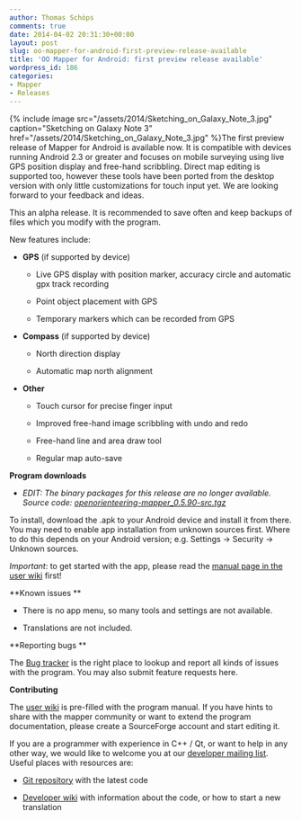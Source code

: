 ```yaml
---
author: Thomas Schöps
comments: true
date: 2014-04-02 20:31:30+00:00
layout: post
slug: oo-mapper-for-android-first-preview-release-available
title: 'OO Mapper for Android: first preview release available'
wordpress_id: 186
categories:
- Mapper
- Releases
---
```


{% include image src="/assets/2014/Sketching_on_Galaxy_Note_3.jpg" caption="Sketching on Galaxy Note 3" href="/assets/2014/Sketching_on_Galaxy_Note_3.jpg" %}The first preview release of Mapper for Android is available now. It is compatible with devices running Android 2.3 or greater and focuses on mobile surveying using live GPS position display and free-hand scribbling. Direct map editing is supported too, however these tools have been ported from the desktop version with only little customizations for touch input yet. We are looking forward to your feedback and ideas.

This an alpha release. It is recommended to save often and keep backups of files which you modify with the program.

New features include:



	
  * **GPS** (if supported by device)

	
    * Live GPS display with position marker, accuracy circle and automatic gpx track recording

	
    * Point object placement with GPS

	
    * Temporary markers which can be recorded from GPS




	
  * **Compass** (if supported by device)

	
    * North direction display

	
    * Automatic map north alignment




	
  * **Other**

	
    * Touch cursor for precise finger input

	
    * Improved free-hand image scribbling with undo and redo

	
    * Free-hand line and area draw tool

	
    * Regular map auto-save





**Program downloads**



	
  * _EDIT: The binary packages for this release are no longer available.
Source code: [openorienteering-mapper_0.5.90-src.tgz](http://sourceforge.net/projects/oorienteering/files/Mapper/Source/openorienteering-mapper_0.5.90-src.tgz)_


To install, download the .apk to your Android device and install it from there. You may need to enable app installation from unknown sources first. Where to do this depends on your Android version; e.g. Settings -> Security -> Unknown sources.

_Important_: to get started with the app, please read the [manual page in the user wiki](https://sourceforge.net/p/oorienteering/wiki/Android%20Manual/) first!

**Known issues
**



	
  * There is no app menu, so many tools and settings are not available.

	
  * Translations are not included.


**Reporting bugs
**

The [Bug tracker](https://sourceforge.net/p/oorienteering/tickets/) is the right place to lookup and report all kinds of issues with the program. You may also submit feature requests here.

**Contributing**

The [user wiki](https://sourceforge.net/p/oorienteering/wiki/Home/) is pre-filled with the program manual. If you have hints to share with the mapper community or want to extend the program documentation, please create a SourceForge account and start editing it.

If you are a programmer with experience in C++ / Qt, or want to help in any other way, we would like to welcome you at our [developer mailing list](https://lists.sourceforge.net/lists/listinfo/oorienteering-devel). Useful places with resources are:



	
  * [Git repository](https://sourceforge.net/p/oorienteering/code/) with the latest code

	
  * [Developer wiki](https://sourceforge.net/apps/mediawiki/oorienteering/index.php?title=Main_Page) with information about the code, or how to start a new translation



